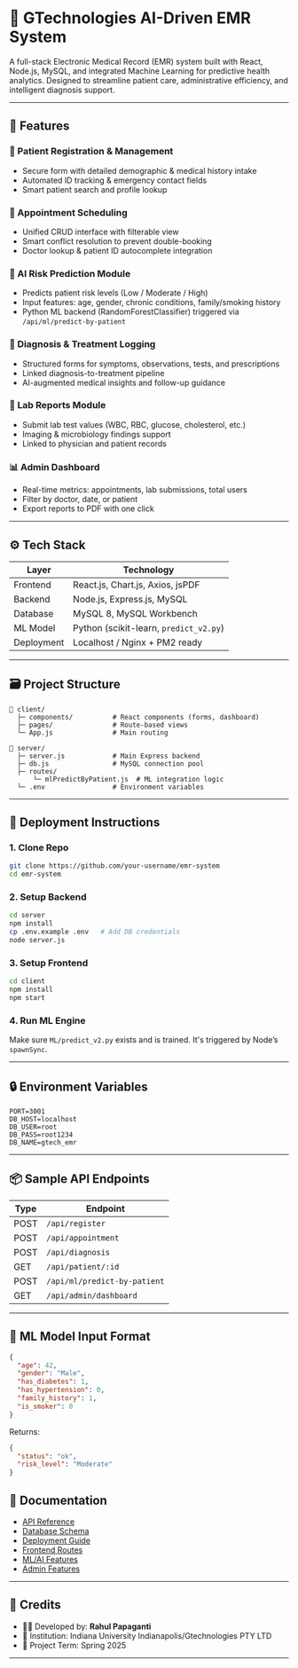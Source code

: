 # 🏥 GTechnologies AI-Driven EMR System

A full-stack Electronic Medical Record (EMR) system built with React, Node.js, MySQL, and integrated Machine Learning for predictive health analytics. Designed to streamline patient care, administrative efficiency, and intelligent diagnosis support.

---

## 📌 Features

### 🔐 Patient Registration & Management
- Secure form with detailed demographic & medical history intake
- Automated ID tracking & emergency contact fields
- Smart patient search and profile lookup

### 📅 Appointment Scheduling
- Unified CRUD interface with filterable view
- Smart conflict resolution to prevent double-booking
- Doctor lookup & patient ID autocomplete integration

### 🧠 AI Risk Prediction Module
- Predicts patient risk levels (Low / Moderate / High)
- Input features: age, gender, chronic conditions, family/smoking history
- Python ML backend (RandomForestClassifier) triggered via `/api/ml/predict-by-patient`

### 🧾 Diagnosis & Treatment Logging
- Structured forms for symptoms, observations, tests, and prescriptions
- Linked diagnosis-to-treatment pipeline
- AI-augmented medical insights and follow-up guidance

### 🧬 Lab Reports Module
- Submit lab test values (WBC, RBC, glucose, cholesterol, etc.)
- Imaging & microbiology findings support
- Linked to physician and patient records

### 📊 Admin Dashboard
- Real-time metrics: appointments, lab submissions, total users
- Filter by doctor, date, or patient
- Export reports to PDF with one click

---

## ⚙️ Tech Stack

| Layer        | Technology                       |
|--------------|-----------------------------------|
| Frontend     | React.js, Chart.js, Axios, jsPDF |
| Backend      | Node.js, Express.js, MySQL       |
| Database     | MySQL 8, MySQL Workbench         |
| ML Model     | Python (scikit-learn, `predict_v2.py`) |
| Deployment   | Localhost / Nginx + PM2 ready    |

---

## 🗃️ Project Structure

```
📁 client/
  ├─ components/          # React components (forms, dashboard)
  ├─ pages/               # Route-based views
  └─ App.js               # Main routing

📁 server/
  ├─ server.js            # Main Express backend
  ├─ db.js                # MySQL connection pool
  ├─ routes/
      └─ mlPredictByPatient.js  # ML integration logic
  └─ .env                 # Environment variables
```

---

## 🚀 Deployment Instructions

### 1. Clone Repo

```bash
git clone https://github.com/your-username/emr-system
cd emr-system
```

### 2. Setup Backend

```bash
cd server
npm install
cp .env.example .env   # Add DB credentials
node server.js
```

### 3. Setup Frontend

```bash
cd client
npm install
npm start
```

### 4. Run ML Engine

Make sure `ML/predict_v2.py` exists and is trained. It's triggered by Node’s `spawnSync`.

---

## 🔒 Environment Variables

```env
PORT=3001
DB_HOST=localhost
DB_USER=root
DB_PASS=root1234
DB_NAME=gtech_emr
```

---

## 📦 Sample API Endpoints

| Type       | Endpoint                           |
|------------|------------------------------------|
| POST       | `/api/register`                    |
| POST       | `/api/appointment`                 |
| POST       | `/api/diagnosis`                   |
| GET        | `/api/patient/:id`                 |
| POST       | `/api/ml/predict-by-patient`       |
| GET        | `/api/admin/dashboard`             |

---

## 🧠 ML Model Input Format

```json
{
  "age": 42,
  "gender": "Male",
  "has_diabetes": 1,
  "has_hypertension": 0,
  "family_history": 1,
  "is_smoker": 0
}
```

Returns:

```json
{
  "status": "ok",
  "risk_level": "Moderate"
}
```
## 📄 Documentation
- [API Reference](./api_reference.md)
- [Database Schema](./db_schema.md)
- [Deployment Guide](./deployment_guide.md)
- [Frontend Routes](./frontend_routes.md)
- [ML/AI Features](./ml_ai_features.md)
- [Admin Features](./admin_features.md)

---

## 🙌 Credits

- 👨‍💻 Developed by: **Rahul Papaganti**
- 🏫 Institution: Indiana University Indianapolis/Gtechnologies PTY LTD
- 📆 Project Term: Spring 2025

---
